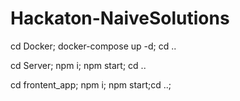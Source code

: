 # Hackaton-NaiveSolutions
cd Docker; docker-compose up -d; cd ..

cd Server; npm i; npm start; cd ..

cd frontent_app; npm i; npm start;cd ..;

